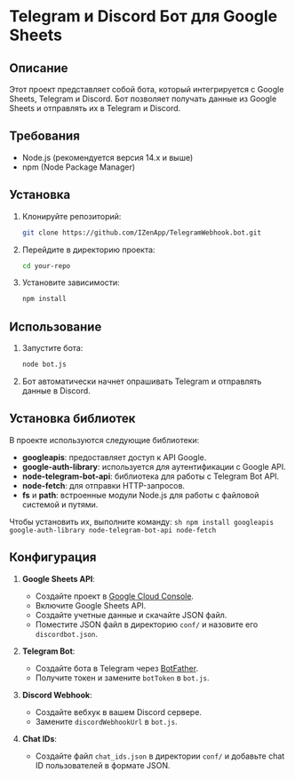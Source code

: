 # Telegram и Discord Бот для Google Sheets

## Описание
Этот проект представляет собой бота, который интегрируется с Google Sheets, Telegram и Discord. Бот позволяет получать данные из Google Sheets и отправлять их в Telegram и Discord.

## Требования
- Node.js (рекомендуется версия 14.x и выше)
- npm (Node Package Manager)

## Установка
1. Клонируйте репозиторий:
    ```sh
    git clone https://github.com/IZenApp/TelegramWebhook.bot.git
    ```
2. Перейдите в директорию проекта:
    ```sh
    cd your-repo
    ```
3. Установите зависимости:
    ```sh
    npm install
    ```

## Использование
1. Запустите бота:
    ```sh
    node bot.js
    ```
2. Бот автоматически начнет опрашивать Telegram и отправлять данные в Discord.

## Установка библиотек
В проекте используются следующие библиотеки:
- **googleapis**: предоставляет доступ к API Google.
- **google-auth-library**: используется для аутентификации с Google API.
- **node-telegram-bot-api**: библиотека для работы с Telegram Bot API.
- **node-fetch**: для отправки HTTP-запросов.
- **fs** и **path**: встроенные модули Node.js для работы с файловой системой и путями.

Чтобы установить их, выполните команду:
    ```sh
    npm install googleapis google-auth-library node-telegram-bot-api node-fetch
    ```

## Конфигурация
1. **Google Sheets API**:
    - Создайте проект в [Google Cloud Console](https://console.cloud.google.com/).
    - Включите Google Sheets API.
    - Создайте учетные данные и скачайте JSON файл.
    - Поместите JSON файл в директорию `conf/` и назовите его `discordbot.json`.

2. **Telegram Bot**:
    - Создайте бота в Telegram через [BotFather](https://core.telegram.org/bots#botfather).
    - Получите токен и замените `botToken` в `bot.js`.

3. **Discord Webhook**:
    - Создайте вебхук в вашем Discord сервере.
    - Замените `discordWebhookUrl` в `bot.js`.

4. **Chat IDs**:
    - Создайте файл `chat_ids.json` в директории `conf/` и добавьте chat ID пользователей в формате JSON.